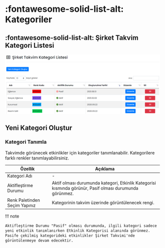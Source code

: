 # :fontawesome-solid-list-alt: Kategoriler

## :fontawesome-solid-list-alt: Şirket Takvim Kategori Listesi

![](./images/kategoriListesi.png)

## Yeni Kategori Oluştur

### <a name="haber-tanimla"></a>Kategori Tanımla

Takvimde görünecek etkinlikler için kategoriler tanımlanabilir. Kategorilere farklı renkler tanımlayabilirsiniz.

| Özellik                       | Açıklama                                                     |
| ----------------------------- | ------------------------------------------------------------ |
| Kategori Adı                  | -                                                            |
| Aktifleştirme Durumu          | Aktif olması durumunda kategori, Etkinlik Kategorisi kısmında görünür, Pasif olması durumunda görünmez. |
| Renk Paletinden Seçim Yapınız | Kategorinin takvim üzerinde görüntülenecek rengi.            |

!!! note

    Aktifleştirme Durumu "Pasif" olması durumunda, ilgili kategori sadece yeni etkinlik tanımlanırken Etkinlik Kategorisi alanında görünmez. Pasife çekilmiş kategorideki etkinlikler Şirket Takvimi'nde görüntülenmeye devam edecektir.
